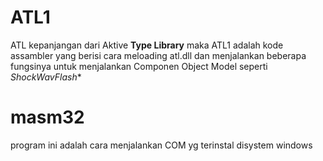 # ATL1
ATL kepanjangan dari Aktive **Type Library**
maka ATL1 adalah kode assambler yang berisi cara meloading atl.dll dan menjalankan
beberapa fungsinya untuk menjalankan Componen Object Model seperti *ShockWavFlash**

# masm32
program ini adalah cara menjalankan
COM yg terinstal disystem windows
